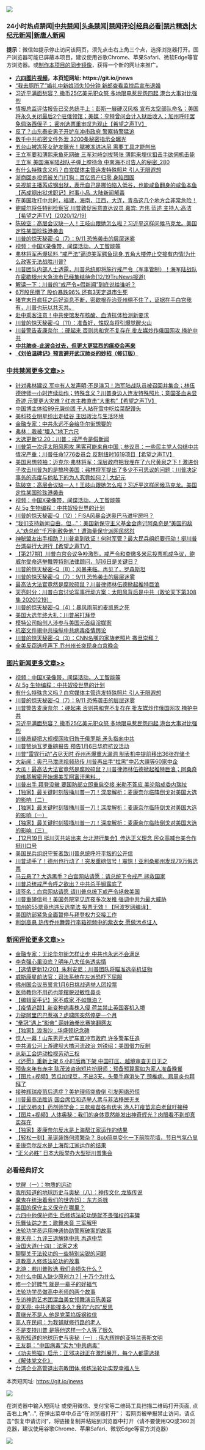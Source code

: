 ![](https://raw.githubusercontent.com/fqnews/bnews/master/64photo/fqnews-qr.jpg)

<div id="tt">
<h3>24小时热点禁闻|<a href="#%E4%B8%AD%E5%85%B1%E7%A6%81%E9%97%BB%E6%9B%B4%E5%A4%9A%E6%96%87%E7%AB%A0">中共禁闻</a>|<a href="#%E5%9B%BE%E7%89%87%E6%96%B0%E9%97%BB%E6%9B%B4%E5%A4%9A%E6%96%87%E7%AB%A0">头条禁闻</a>|<a href="#%E6%96%B0%E9%97%BB%E8%AF%84%E8%AE%BA%E6%9B%B4%E5%A4%9A%E6%96%87%E7%AB%A0">禁闻评论|<a href="#%E5%BF%85%E7%9C%8B%E7%BB%8F%E5%85%B8%E5%A5%BD%E6%96%87">经典必看|<a href="/video.md#%E7%A6%81%E7%89%87%E7%B2%BE%E9%80%89">禁片精选</a>|<a href="https://github.com/fqnews/djy/blob/master/gb/nf1351518.md#1">大纪元新闻</a>|<a href="https://github.com/fqnews/ntdtv/blob/master/gb/prog204.md#1">新唐人新闻</a></h3>
<div><b>提示：</b>微信如提示停止访问该网页，须先点击右上角三个点，选择浏览器打开。国产浏览器可能已屏蔽本项目，建议使用谷歌Chrome、苹果Safari、微软Edge等官方浏览器。或<a href="https://github.com/fqnews/bnews/blob/master/%E5%88%B6%E4%BD%9Cgit%E7%A6%81%E9%97%BB%E9%95%9C%E5%83%8F.md">制作本项目的同步镜像</a>，获得一个新的网址来推广。</div>
<ul>
<li><b><a href="http://d1.bdrive.tk/64.mp4" target="_blank">六四图片视频</a>，本页短网址: https://git.io/jnews</b></li>
<li><a href="/funmedia/20201220/1451368.md">“我去厕所了”婚礼中新娘消失10分钟 新郎查看监控后宣布退婚</a></li>
<li><a href="/topimagenews/20201220/1451283.md">习近平满面愁容？ 撒币25亿美元犯众怒 多地限电惹民怨四起 港台大事对比强烈</a></li>
<li><a href="/cbnews/20201220/1451299.md">情报总监评估报告已交总统手上；彭斯一展硬汉风格  宣布太空部队命名；美国将永久关闭最后2个驻俄领馆；美媒：亨特曾问会计入狱后收入；加州呼吁罢免佩洛西侄子；  密州选票重审叹为观止【希望之声TV】</a></li>
<li><a href="/cbnews/20201220/1451284.md">反了？山东泰安男子开铲车冲市政府 警察特警猛追</a></li>
<li><a href="/cbnews/20201220/1451385.md">数千中共机密文件外泄 3200条秘密指示全曝光</a></li>
<li><a href="/funmedia/20201220/1451367.md">五台山被冻死女驴友曝光！腿被冻进冰层 需要工具才能刨出</a></li>
<li><a href="/comments/20201220/1451268.md">王立军要和薄熙来鱼死网破 三军对峙剑拔弩张 薄熙来埋伏狙击手欲伺机击毙王立军 美国海军陆战队子弹上膛待命 中南海不可告人的秘密_280</a></li>
<li><a href="/topimagenews/20201220/1451560.md">有什么特殊含义吗？白宫媒体主管连发特殊照片 引人无限遐想</a></li>
<li><a href="/cnnews/20201220/1451447.md">浙商回乡投资被关门打狗：百亿资产归零 身陷囹圄</a></li>
<li><a href="/bannedvideo/20201220/1451626.md">央视前主播芮成钢出狱，表示自己是哪怕陷入低谷，也能咸鱼翻身的咸鱼本鱼【芮成钢出狱求职记】时事小品_大陆新闻解毒</a></li>
<li><a href="/bannedvideo/20201220/1451587.md">在美国攻打中共时，福建，海南，江西，大连，青岛这几个地方会非常危险！</a></li>
<li><a href="/cbnews/20201220/1451366.md">鲍威尔将任特别检察官   川普敦促民意直达议员  嘉宾: 方伟 蓝述 主持人:高洁【希望之声TV】(2020/12/19)</a></li>
<li><a href="/cbnews/20201220/1451703.md">陈破空：高层会议缺一人！王岐山跟她怎么啦？习近平这样问候马克龙。美国定性某国珍珠港袭击</a></li>
<li><a href="/comments/20201220/1451520.md">川普的惊天秘密-Q（7）：9/11 恐怖袭击的层层迷雾</a></li>
<li><a href="/comments/20201220/1451654.md">视频：中国X录像带，间谍活动，人工智能等</a></li>
<li><a href="/bannedvideo/20201220/1451718.md">弗林将军再爆猛料,“戒严法”逼迫美军鳄鱼现身,五角大楼停止交接有内情!为什么政客无法战胜川普?</a></li>
<li><a href="/bannedvideo/20201220/1451588.md">川普团队内部人士透露，川普总统即将施行戒严令（军事管制）！海军陆战队在密歇根州大急流市已经集结待命(12/19TruNews报道)</a></li>
<li><a href="/ssgc/20201220/1451728.md">解读一下：川普的“戒严令=假新闻”到底说给谁听？</a></li>
<li><a href="/finance/20201220/1451590.md">6万股民懵了 股价暴跌96% 还有3天定退市生死</a></li>
<li><a href="/bannedvideo/20201220/1451297.md">猪党末日疯狂之后好消息不断，密歇根乔治亚州绷不住了，证据在手白宫我有，川普也玩以共灭共。</a></li>
<li><a href="/cbnews/20201220/1451352.md">赴中乘客注意！中共使馆发布核酸、血清抗体检测新要求</a></li>
<li><a href="/comments/20201220/1451093.md">川普的惊天秘密-Q（11）：准备好，性奴岛将引爆觉醒火山</a></li>
<li><a href="/topimagenews/20201220/1451365.md">川普警告麦康奈尔 ：硬起来 否则共和党不复存在 批左媒炒作俄国网攻 掩护中共</a></li>
<li><b><a href="/comments/20200211/1275071.md" target="_blank">中共肺炎-此波会过去，但更大更猛烈的瘟疫会再来</a></b></li>
<li><b><a href="/comments/20200207/1272816.md" target="_blank">《刘伯温碑记》预言避开武汉肺炎的妙招（修订版）</a></b></li>
</ul>
</div>

<div class="catlist">
<h3><a href="/cbnews/" target="_blank">中共禁闻</a><span><a href="/cbnews/" target="_blank" rel="nofollow">更多文章>></a></span></h3>
<ul>
<li><a href="/cbnews/20201221/1451834.md" target="_blank">针对弗林建议  军中有人发声明;不是演习！海军陆战队员被召回并集合；林伍德律师一小时连续动作；特殊含义？川普身边人连发特殊照片；意国圣血未显奇迹 示警更大灾难？红衣主教直击“大重构”【希望之声TV】</a></li>
<li><a href="/cbnews/20201221/1451833.md" target="_blank">中国博主体验99元廉价团 千人站在雪中吃烩菜配馒头</a></li>
<li><a href="/cbnews/20201221/1451806.md" target="_blank">美科技业明星纷出走硅谷 主因政治与生活环境</a></li>
<li><a href="/cbnews/20201221/1451793.md" target="_blank">金融专家：中共永远不会给华尔街想要的</a></li>
<li><a href="/cbnews/20201221/1451787.md" target="_blank">弗林：我被“埋入”地下六尺</a></li>
<li><a href="/cbnews/20201220/1451735.md" target="_blank">大选更新12.20：川普：戒严令是假新闻</a></li>
<li><a href="/cbnews/20201220/1451727.md" target="_blank">川普第一次评太阳风网攻 黑客可能来自中国；参议员：一些民主党人勾结中共情况严重；川普任命1776委员会 反制纽时1619项目【希望之声TV】</a></li>
<li><a href="/cbnews/20201220/1451721.md" target="_blank">美国思想领袖：迈克尔·弗林将军：深层政府把我埋在了六尺黄泉之下！激进份子攻击川普为的是搞垮美国；弗林将军提出了多少不可思议的问题；川普决定事务的态度与他私下的为人究竟如何？| 大纪元</a></li>
<li><a href="/cbnews/20201220/1451703.md" target="_blank">陈破空：高层会议缺一人！王岐山跟她怎么啦？习近平这样问候马克龙。美国定性某国珍珠港袭击</a></li>
<li><a href="/comments/20201220/1451654.md" target="_blank">视频：中国X录像带，间谍活动，人工智能等</a></li>
<li><a href="/comments/20201220/1451637.md" target="_blank">AI 5g 生物编程：中共奴役世界的计划</a></li>
<li><a href="/comments/20201220/1451092.md" target="_blank">川普的惊天秘密-Q（12）：FISA风暴会送奥巴马进牢房吗？</a></li>
<li><a href="/comments/20201220/1451540.md" target="_blank">“我们支持新闻自由，但…”：美国新保守主义基金会声讨阿桑奇是“美国的敌人”劝总统“千万别赦免他”！遭海量保守派网民怒怼</a></li>
<li><a href="/cbnews/20201220/1451550.md" target="_blank">神秘盟友出手相助？川普拿到铁证！何时军管？最大民兵组织要行动！挺川普 台湾举行大游行【希望之声TV】</a></li>
<li><a href="/cbnews/20201220/1451546.md" target="_blank">【第217期】川普白宫会议争吵激烈，戒严令和查缴多米尼投票机成争议，鲍威尔受命选举舞弊特别法律顾问，1月6日是关键日？</a></li>
<li><a href="/comments/20201220/1451533.md" target="_blank">川普的惊天秘密-Q（8）：风暴来临。再见了，罗森斯坦</a></li>
<li><a href="/comments/20201220/1451520.md" target="_blank">川普的惊天秘密-Q（7）：9/11 恐怖袭击的层层迷雾</a></li>
<li><a href="/cbnews/20201220/1451513.md" target="_blank">最高法大法官竟然是腐败硕鼠？川普律师林伍德掀起推特巨浪</a></li>
<li><a href="/cbnews/20201220/1451508.md" target="_blank">天亮时分：川普白宫讨论军事行动方案；太阳风背后是中共（政论天下第308集 20201219）</a></li>
<li><a href="/comments/20201220/1451463.md" target="_blank">川普的惊天秘密-Q（4）：暴风雨前的麦凯恩之死</a></li>
<li><a href="/cbnews/20201220/1451420.md" target="_blank">美国大选年终大礼：川普吊打拜登</a></li>
<li><a href="/comments/20201220/1451445.md" target="_blank">模特公司始创人涉参与美国元首级淫媒案</a></li>
<li><a href="/cbnews/20201220/1451416.md" target="_blank">机密文件揭中共操纵中共病毒疫情舆论</a></li>
<li><a href="/comments/20201220/1451405.md" target="_blank">川普的惊天秘密-Q（3）：CNN名嘴的家族老照片 撒旦崇拜？</a></li>
<li><a href="/cbnews/20201220/1451408.md" target="_blank">全美反窃选呼声下 乔州州长突现身白宫晚会</a></li>

</ul>
</div>
<div class="catlist">
<h3><a href="/topimagenews/" target="_blank">图片新闻</a><span><a href="/topimagenews/" target="_blank" rel="nofollow">更多文章>></a></span></h3>
<ul>
<li><a href="/comments/20201220/1451654.md" target="_blank">视频：中国X录像带，间谍活动，人工智能等</a></li>
<li><a href="/comments/20201220/1451637.md" target="_blank">AI 5g 生物编程：中共奴役世界的计划</a></li>
<li><a href="/topimagenews/20201220/1451560.md" target="_blank">有什么特殊含义吗？白宫媒体主管连发特殊照片 引人无限遐想</a></li>
<li><a href="/comments/20201220/1451520.md" target="_blank">川普的惊天秘密-Q（7）：9/11 恐怖袭击的层层迷雾</a></li>
<li><a href="/topimagenews/20201220/1451365.md" target="_blank">川普警告麦康奈尔 ：硬起来 否则共和党不复存在 批左媒炒作俄国网攻 掩护中共</a></li>
<li><a href="/topimagenews/20201220/1451283.md" target="_blank">习近平满面愁容？ 撒币25亿美元犯众怒 多地限电惹民怨四起 港台大事对比强烈</a></li>
<li><a href="/topimagenews/20201220/1451269.md" target="_blank">川普质疑把大规模网攻归咎于俄罗斯 矛头指向中共</a></li>
<li><a href="/topimagenews/20201220/1451220.md" target="_blank">川普赞纳瓦罗重磅报告 预告1月6日华府抗议活动</a></li>
<li><a href="/topimagenews/20201220/1451218.md" target="_blank">川普“雷霆行动”占尽天时 乔州再爆重大漏洞 制表机中提前移出36张存储卡</a></li>
<li><a href="/topimagenews/20201219/1451143.md" target="_blank">大新闻：奥巴马泄底视频热传 川普再出手“拉黑”中芯大疆等60家中企</a></li>
<li><a href="/comments/20201219/1450887.md" target="_blank">大瓜！最高法大法官竟然是腐败硕鼠？川普律师林伍德掀起推特巨浪；阿桑奇的维基解密开始爆美军阿富汗黑料…</a></li>
<li><a href="/topimagenews/20201219/1451053.md" target="_blank">川普出手 拜登没辙 要国防部立即重启交接 米勒不答应 美沦陷成委内瑞拉</a></li>
<li><a href="/comments/20201219/1450987.md" target="_blank">【独家】最关键时刻狠捅川普一刀！深度解析：麦康奈尔临阵倒戈对美国大选的影响（二）</a></li>
<li><a href="/comments/20201219/1450990.md" target="_blank">【独家】最关键时刻狠捅川普一刀！深度解析：麦康奈尔临阵倒戈对美国大选的影响（一）</a></li>
<li><a href="/comments/20201219/1450986.md" target="_blank">【独家】最关键时刻狠捅川普一刀！深度解析：麦康奈尔临阵倒戈对美国大选的影响（三）</a></li>
<li><a href="/comments/20201219/1450950.md" target="_blank">【12月19日 挺川灭共站出来 台北游行集会】传达正义理念 民众高喊台美合作挺川口号</a></li>
<li><a href="/comments/20201219/1450775.md" target="_blank">美国民兵组织守誓者致川普总统呼吁平叛的公开信</a></li>
<li><a href="/topimagenews/20201219/1450748.md" target="_blank">川普动手了！德州也行动了！突发重磅信号！震惊！亚利桑那州发现79万假选票</a></li>
<li><a href="/topimagenews/20201219/1450737.md" target="_blank">马云悬了? 大选黑手？白宫网站请愿：请总统下令戒严 拯救国家</a></li>
<li><a href="/topimagenews/20201219/1450654.md" target="_blank">川普总统戒严令呼之欲出？中共杀手锏露底了</a></li>
<li><a href="/comments/20201219/1450628.md" target="_blank">请签名：白宫网站请愿 请川普总统下戒严令拯救美国</a></li>
<li><a href="/topimagenews/20201219/1450602.md" target="_blank">川普重磅信号！美国务院罕见连夜多次发推 强调中共为最大威胁</a></li>
<li><a href="/topimagenews/20201219/1450601.md" target="_blank">加州的55票竟也违反选举法 投票无效！【阿波罗网编译】</a></li>
<li><a href="/topimagenews/20201219/1450570.md" target="_blank">美国防部紧急全面暂停与拜登权力交接工作</a></li>
<li><a href="/topimagenews/20201218/1450464.md" target="_blank">利剑高悬 热传乔州舞弊行李箱视频中的紫衣女 愿做污点证人</a></li>

</ul>
</div>
<div class="catlist">
<h3><a href="/comments/" target="_blank">新闻评论</a><span><a href="/comments/" target="_blank" rel="nofollow">更多文章>></a></span></h3>
<ul>
<li><a href="/comments/20201221/1451829.md" target="_blank">金融专家：无论华尔街怎样让步 中共也永远不会满足</a></li>
<li><a href="/comments/20201221/1451815.md" target="_blank">李克强心里没底？明年八大任务透实情</a></li>
<li><a href="/comments/20201221/1451813.md" target="_blank">【选情更新12/20】朱利安尼：川普团队将瞄准选举机证物</a></li>
<li><a href="/comments/20201221/1451792.md" target="_blank">威斯康星前法官：司法系统在左派恐吓下屈服</a></li>
<li><a href="/comments/20201221/1451783.md" target="_blank">佛州国会议员誓言1月6日挑战选举人团投票</a></li>
<li><a href="/comments/20201221/1451777.md" target="_blank">医师教你不用药也能摆脱过敏性鼻炎</a></li>
<li><a href="/comments/20201221/1451773.md" target="_blank">【编辑室手记】家不成家 不如飘泊？</a></li>
<li><a href="/comments/20201221/1451772.md" target="_blank">【疫情追踪】新变种病毒株入侵 荷兰禁止英国客机入境</a></li>
<li><a href="/comments/20201221/1451771.md" target="_blank">力挺阿里巴巴惹祸？虎啸网突然停更一个月</a></li>
<li><a href="/comments/20201220/1451748.md" target="_blank">“拳冠”遇上“影帝” 萌娃跆拳比赛笑翻网友</a></li>
<li><a href="/comments/20201220/1451747.md" target="_blank">【独家】浪淘沙 . 华盛顿纪念碑</a></li>
<li><a href="/comments/20201220/1451746.md" target="_blank">惊人一幕！山东男开大铲车直冲市政府 许多警车狂追</a></li>
<li><a href="/comments/20201220/1451741.md" target="_blank">中共湄公河上游建坝大搞河流政治 刘锐绍：美国借力反制</a></li>
<li><a href="/comments/20201220/1451734.md" target="_blank">从新工会运动检视劳动三权</a></li>
<li><a href="/comments/20201220/1451733.md" target="_blank">《还愿》重新上架 6 小时后再下架 中国打压、越境审查无日无之</a></li>
<li><a href="/comments/20201220/1451732.md" target="_blank">预告来年有赤字 陈茂波咨询短片扮厨师：预备预算案如为家人准备晚餐</a></li>
<li><a href="/comments/20201220/1451731.md" target="_blank">【图片+视频】苦瓜加绿豆，不出3天，头晕手麻消失了,颈椎病、肩周炎也拜拜了</a></li>
<li><a href="/comments/20201220/1451730.md" target="_blank">接种辉瑞疫苗后遗症？美护理师突昏倒 引发网络恐慌</a></li>
<li><a href="/comments/20201220/1451729.md" target="_blank">川普最高法胜诉 国会席位和选举人票与非法移民无关</a></li>
<li><a href="/comments/20201220/1451702.md" target="_blank">【武汉肺炎】药剂师学会：三款疫苗各有优劣 港人打疫苗非白老鼠吁接种</a></li>
<li><a href="/comments/20201220/1451701.md" target="_blank">【图片+视频】人体奥秘：我们的身体竟然能发出神奇辉光？肉眼看不到却真实存在</a></li>
<li><a href="/comments/20201220/1451690.md" target="_blank">【独家】麦康奈尔反水是上海帮江家运作的结果</a></li>
<li><a href="/comments/20201220/1451689.md" target="_blank">【轻松一刻】圣诞装饰何须繁杂？ Bob简单变化一下前院花墙，节日气氛凸显</a></li>
<li><a href="/comments/20201220/1451682.md" target="_blank">麦康奈尔反水是上海帮江家运作的结果</a></li>
<li><a href="/comments/20201220/1451660.md" target="_blank">“正义必胜” 日本大阪举办大型挺川普集会</a></li>

</ul>
</div>

<div class="catlist">
<h3>必看经典好文</h3>
<ul>
<li><a href="/comments/20200810/1377609.md" target="_blank">觉醒（一）：物质的运动</a></li>
<li><a href="/topimagenews/20180225/905380.md" target="_blank">我所知道的地球历史与奥秘（八）：神传文化 龙族传说</a></li>
<li><a href="/topimagenews/20180524/946967.md" target="_blank">魔鬼在统治着我们的世界(5)：东方杀戮</a></li>
<li><a href="/lifebaike/20200520/1331379.md" target="_blank">美国的保守主义保守在哪里？</a></li>
<li><a href="/comments/20200926/1403542.md" target="_blank">六四中他保护师生 后修炼法轮功铸就不畏强权的丰碑</a></li>
<li><a href="/tculture/20170715/791820.md" target="_blank">乐舞仙踪之五：歌舞未竟 三军解甲</a></li>
<li><a href="/cbnews/20170626/780479.md" target="_blank">法轮功学员运用神通协助警察破案的故事</a></li>
<li><a href="/comments/20131119/1029445.md" target="_blank">章天亮：九评三退解体中共 再造中华</a></li>
<li><a href="/cbnews/20180320/916962.md" target="_blank">治国大道(十四)：法家之术</a></li>
<li><a href="/comments/20190417/1114875.md" target="_blank">聊聊关于法轮功的一些特别尖锐的问题</a></li>
<li><a href="/comments/20200805/1375080.md" target="_blank">道教高人修炼法轮功的故事</a></li>
<li><a href="/comments/20201112/1430018.md" target="_blank">北游：若川普败选 我们会损失什么？</a></li>
<li><a href="/ssgc/20200715/1360940.md" target="_blank">为什么中国人缺少原创力？| 十万个为什么</a></li>
<li><a href="/funmedia/20200713/1359909.md" target="_blank">修一个好脾气 就是一辈子的好福气</a></li>
<li><a href="/comments/20200629/1352533.md" target="_blank">法轮功学员做高中老师的两个故事</a></li>
<li><a href="/topimagenews/20180404/923380.md" target="_blank">专访神韵艺术团混血美女领舞演员陈美容</a></li>
<li><a href="/comments/20200607/1341003.md" target="_blank">章天亮: 中共还能撑多久? 我的“六四”反思</a></li>
<li><a href="/lifebaike/20190522/1131765.md" target="_blank">黄继光不是人 他是党莱坞版钢铁侠</a></li>
<li><a href="/tculture/20121023/72121.md" target="_blank">高人在民间：为我铺就修行路的老人</a></li>
<li><a href="/comments/20200716/1361654.md" target="_blank">不是支持川普 是等他这样一个人等了很久</a></li>
<li><a href="/tculture/xiulian/20170611/772817.md" target="_blank">我所知道的地球历史与奥秘（一）: 伟大辉煌的亚特兰蒂斯文明</a></li>
<li><a href="/comments/20200318/1295755.md" target="_blank">王友群：“中国病毒”实为“中共病毒”</a></li>
<li><a href="/comments/20200308/1290182.md" target="_blank">《功夫熊猫》启示：正邪决战正在激烈展开，每个人都需选择</a></li>
<li><a href="/bookwiki/20130610/138400.md" target="_blank">《解体党文化》</a></li>
<li><a href="/comments/20200528/1335859.md" target="_blank">台湾企业高管退出宗教团体 修炼法轮功实现幸福人生</a></li>

</ul>
</div>

本页短网址: https://git.io/jnews

![](https://raw.githubusercontent.com/fqnews/bnews/master/64photo/fqnews-qr.jpg)

在浏览器中输入短网址 或使用微信、支付宝等二维码工具扫描二维码打开页面, 点击右上角"...", 在弹出菜单中点击“在浏览器打开”； 若网页被举报禁止访问，请点击“恢复申请访问”，将链接复制并粘贴到浏览器中打开（请不要使用QQ或360浏览器，建议使用谷歌Chrome、苹果Safari、微软Edge等官方浏览器）

![](https://raw.githubusercontent.com/fqnews/bnews/master/64photo/wx.jpg)
